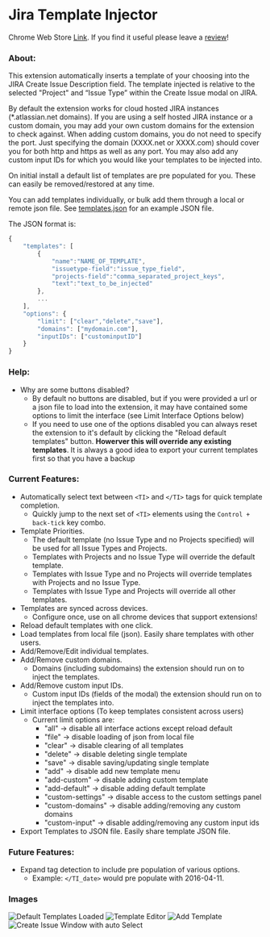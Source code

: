 # Jira Template Injector

Chrome Web Store [Link](https://chrome.google.com/webstore/detail/jira-template-injector/hmhpegjieopgbdmpocdmfkafjgcdmhha).
If you find it useful please leave a [review](https://chrome.google.com/webstore/detail/jira-template-injector/hmhpegjieopgbdmpocdmfkafjgcdmhha/reviews)!

### About:

This extension automatically inserts a template of your choosing into the JIRA Create Issue Description field. The template injected is relative to the selected "Project" and “Issue Type” within the Create Issue modal on JIRA.

By default the extension works for cloud hosted JIRA instances (*.atlassian.net domains). If you are using a self hosted JIRA instance or a custom domain, you may add your own custom domains for the extension to check against. When adding custom domains, you do not need to specify the port. Just specifying the domain (XXXX.net or XXXX.com) should cover you for both http and https as well as any port. You may also add any custom input IDs for which you would like your templates to be injected into.

On initial install a default list of templates are pre populated for you. These can easily be removed/restored at any time.

You can add templates individually, or bulk add them through a local or remote json file. See [templates.json](https://github.com/rdbrck/jira-description-extension/blob/master/src/data/templates.json) for an example JSON file.

The JSON format is:

```javascript
{
    "templates": [
        {
            "name":"NAME_OF_TEMPLATE",
            "issuetype-field":"issue_type_field",
            "projects-field":"comma_separated_project_keys",
            "text":"text_to_be_injected"
        },
        ...
    ],
    "options": {
        "limit": ["clear","delete","save"],
        "domains": ["mydomain.com"],
        "inputIDs": ["custominputID"]
    }
}
```

### Help:

* Why are some buttons disabled?
    * By default no buttons are disabled, but if you were provided a url or a json file to load into the extension, it may have contained some options to limit the interface (see Limit Interface Options below)
    * If you need to use one of the options disabled you can always reset the extension to it's default by clicking the "Reload default templates" button. **Howerver this will override any existing templates**. It is always a good idea to export your current templates first so that you have a backup

### Current Features:

* Automatically select text between ```<TI>``` and ```</TI>``` tags for quick template completion.
  * Quickly jump to the next set of ```<TI>``` elements using the ```Control + back-tick``` key combo.
* Template Priorities.
  * The default template (no Issue Type and no Projects specified) will be used for all Issue Types and Projects.
  * Templates with Projects and no Issue Type will override the default template.
  * Templates with Issue Type and no Projects will override templates with Projects and no Issue Type.
  * Templates with Issue Type and Projects will override all other templates.
* Templates are synced across devices.
  * Configure once, use on all chrome devices that support extensions!
* Reload default templates with one click.
* Load templates from local file (json). Easily share templates with other users.
* Add/Remove/Edit individual templates.
* Add/Remove custom domains.
  * Domains (including subdomains) the extension should run on to inject the templates.
* Add/Remove custom input IDs.
  * Custom input IDs (fields of the modal) the extension should run on to inject the templates into.
* Limit interface options (To keep templates consistent across users)
    * Current limit options are:
        * "all"         -> disable all interface actions except reload default
        * "file"        -> disable loading of json from local file
        * "clear"       -> disable clearing of all templates
        * "delete"      -> disable deleting single template
        * "save"        -> disable saving/updating single template
        * "add"         -> disable add new template menu
        * "add-custom"  -> disable adding custom template
        * "add-default" -> disable adding default template
        * "custom-settings"  -> disable access to the custom settings panel
        * "custom-domains"   -> disable adding/removing any custom domains
        * "custom-input"     -> disable adding/removing any custom input ids
* Export Templates to JSON file. Easily share template JSON file.

### Future Features:

* Expand tag detection to include pre population of various options.
  * Example: ```</TI_date>``` would pre populate with 2016-04-11.

### Images
![Default Templates Loaded](https://cloud.githubusercontent.com/assets/6020196/17062770/2cb0d46e-4fe9-11e6-9f04-4daabe32537f.png "Default Templates") ![Template Editor](https://cloud.githubusercontent.com/assets/6020196/26463889/ab94d242-413a-11e7-8a01-661b5a370ac9.png "Template Editor") ![Add Template](https://cloud.githubusercontent.com/assets/6020196/26463883/a9e1dfb2-413a-11e7-9785-322872fe11eb.png "Add Template") ![Create Issue Window with auto Select](https://cloud.githubusercontent.com/assets/6020196/17062735/05e6618c-4fe9-11e6-8c9e-3a43c305c761.png "JIRA Create Issue")

